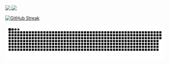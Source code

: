 <a href="#">
  <img height=200 align="center" src="https://my-stats-43gk.vercel.app/api?username=Yousif-Abuzeid&show_icons=true&theme=radical&hide=contribs,issues&show=discussions_answered&rank_icon=github&include_all_commits=true&card_width=150" />
</a>
<a href="#">
  <img height=200 align="center" src="https://my-stats-43gk.vercel.app/api/top-langs/?username=Yousif-Abuzeid&hide=html,scss,css&langs_count=8&layout=compact&theme=radical&card_width=150" />
</a>

<a href="https://git.io/streak-stats"><img align="center" src="https://streak-stats.demolab.com?user=Yousif-Abuzeid&theme=radical" alt="GitHub Streak" /></a>

<a href=#><img src="contributions.svg"></a>

